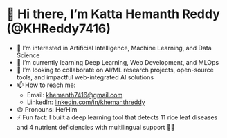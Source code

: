 # 👋 Hi there, I’m Katta Hemanth Reddy (@KHReddy7416)

- 👀 I’m interested in Artificial Intelligence, Machine Learning, and Data Science  
- 🌱 I’m currently learning Deep Learning, Web Development, and MLOps  
- 💞️ I’m looking to collaborate on AI/ML research projects, open-source tools, and impactful web-integrated AI solutions  
- 📫 How to reach me:  
  - Email: khemanth7416@gmail.com  
  - LinkedIn: [linkedin.com/in/khemanthreddy](https://www.linkedin.com/in/khemanthreddy)    
- 😄 Pronouns: He/Him  
- ⚡ Fun fact: I built a deep learning tool that detects 11 rice leaf diseases and 4 nutrient deficiencies with multilingual support 🌾🤖  
